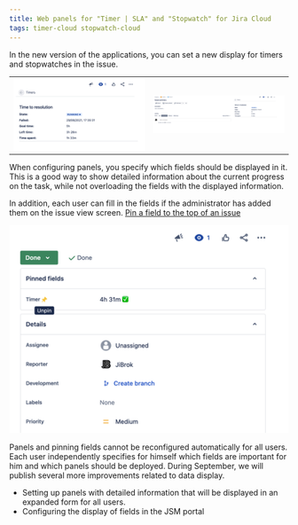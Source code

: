 ```yaml
---
title: Web panels for "Timer | SLA" and "Stopwatch" for Jira Cloud
tags: timer-cloud stopwatch-cloud
---
```


In the new version of the applications, you can set a new display for timers and stopwatches in the issue. 

<table>
<tr>
<td><a href="/uploads/timer-cloud/web-panel-1.png"><img src="/uploads/timer-cloud/web-panel-1.png" /></a></td>
<td><a href="/uploads/timer-cloud/web-panel-2.png"><img src="/uploads/timer-cloud/web-panel-2.png" /></a></td>
</tr>
</table>

When configuring panels, you specify which fields should be displayed in it.
This is a good way to show detailed information about the current progress on the task, while not overloading the fields with the displayed information.

In addition, each user can fill in the fields if the administrator has added them on the issue view screen.
[Pin a field to the top of an issue](https://support.atlassian.com/jira-software-cloud/docs/pin-a-field-to-the-top-of-an-issue/)

<a href="/uploads/timer-cloud/pinned-field.png"><img src="/uploads/timer-cloud/pinned-field.png" /></a>

Panels and pinning fields cannot be reconfigured automatically for all users. Each user independently specifies for himself which fields are important for him and which panels should be deployed.
During September, we will publish several more improvements related to data display.
* Setting up panels with detailed information that will be displayed in an expanded form for all users.
* Configuring the display of fields in the JSM portal


